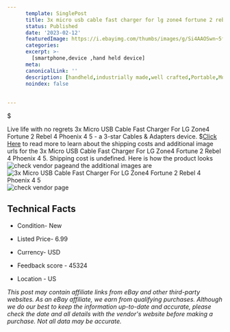 ```yaml
---
      template: SinglePost
      title: 3x micro usb cable fast charger for lg zone4 fortune 2 rebel 4 phoenix 4 5
      status: Published
      date: '2023-02-12'
      featuredImage: https://i.ebayimg.com/thumbs/images/g/Si4AAOSwn~5fd55D/s-l225.jpg
      categories: 
      excerpt: >-
        [smartphone,device ,hand held device]
      meta:
      canonicalLink: ''
      description: [handheld,industrially made,well crafted,Portable,Mobile,Compact,Convenient,Lightweight,Maneuverable,Man-portable,Miniature,Carriable,Hand-held,Light,Holdable,Transportable,Mobile device,Pocket-sized,On-the-go,Wireless,Cordless,Compact size,Convenient size, smartphone,device ,hand held device]
      noindex: false
      
        
---
```

$

Live life with no regrets 3x Micro USB Cable Fast Charger For LG  Zone4 Fortune 2 Rebel 4 Phoenix 4 5 - a 3-star Cables & Adapters device.
$[Click Here](https://www.ebay.com/itm/184472367143?hash=item2af368f027%3Ag%3ASi4AAOSwn%7E5fd55D&mkevt=1&mkcid=1&mkrid=711-53200-19255-0&campid=%253CePNCampaignId%253E&customid=%253CreferenceId%253E&toolid=10049) to read more to learn about the shipping costs and additional image urls for the 3x Micro USB Cable Fast Charger For LG  Zone4 Fortune 2 Rebel 4 Phoenix 4 5. Shipping cost is undefined. Here is how the product looks ![check vendor page](https://i.ebayimg.com/thumbs/images/g/Si4AAOSwn~5fd55D/s-l225.jpg)and the additional images are![3x Micro USB Cable Fast Charger For LG  Zone4 Fortune 2 Rebel 4 Phoenix 4 5](https://i.ebayimg.com/images/g/Si4AAOSwn~5fd55D/s-l960.jpg)![check vendor page](https://origin-galleryplus.ebayimg.com/ws/web/184472367143_2_0_1/225x225.jpg,https://origin-galleryplus.ebayimg.com/ws/web/184472367143_3_0_1/225x225.jpg,https://origin-galleryplus.ebayimg.com/ws/web/184472367143_4_0_1/225x225.jpg,https://origin-galleryplus.ebayimg.com/ws/web/184472367143_5_0_1/225x225.jpg,https://origin-galleryplus.ebayimg.com/ws/web/184472367143_6_0_1/225x225.jpg)



 ## Technical Facts 



     
      

 - Condition- New 


      

 - Listed Price- 6.99 


      

 - Currency- USD 


      

 - Feedback score - 45324 


      

 - Location - US 


      
      

 *_This post may contain affiliate links from eBay and other third-party websites. As an eBay affiliate, we earn from qualifying purchases. Although we do our best to keep the information up-to-date and accurate, please check the date and all details with the vendor's website before making a purchase. Not all data may be accurate._*






